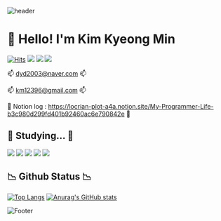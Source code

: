 <!-- Header -->
![header](https://capsule-render.vercel.app/api?type=waving&color=0:98FB98,100:32CD32&section=header&height=200&text=Welcome%20to%20My%20Github&desc=Kim%20Kyeong%20Min's%20Github%20[KKM96]&fontColor=FFFFFF&fontSize=40&fontAlignY=25&descAlignY=50)

<!-- Title -->
<h1> 👋 Hello! I'm Kim Kyeong Min </h1>

<!-- visitor, Notions, Emails -->
[![Hits](https://hits.seeyoufarm.com/api/count/incr/badge.svg?url=https%3A%2F%2Fgithub.com%2FKKM96&count_bg=%237CFC00&title_bg=%23555555&icon=github.svg&icon_color=%23E7E7E7&title=Github&edge_flat=false)](https://hits.seeyoufarm.com)
<a href="https://locrian-plot-a4a.notion.site/My-Programmer-Life-b3c980d299fd401b92460ac6e790842e"><img src="https://img.shields.io/badge/Notion-DCDCDC?style=flat&logo=Notion&logoColor=black"/></a>
<img src="https://img.shields.io/badge/dyd2003@naver.com-00FF00?style=flat&logo=Naver&logoColor=white"/>
<img src="https://img.shields.io/badge/km12396@gmail.com-FF0000?style=flat&logo=Gmail&logoColor=white"/>

📫 dyd2003@naver.com 📫 <p></p>
📫 km12396@gmail.com 📫 <p></p>
📓 Notion&nbsp;log&nbsp;:&nbsp;https://locrian-plot-a4a.notion.site/My-Programmer-Life-b3c980d299fd401b92460ac6e790842e 📓

<!-- Sub-Title 1 -->
<h2> 📝 Studying... 📝 </h2>

<!-- languages -->
<img src="https://img.shields.io/badge/Python-3776AB?style=flat&logo=Python&logoColor=yellow"/>&nbsp;<img src="https://img.shields.io/badge/MySQL-4479A1?style=flat&logo=MySQL&logoColor=white"/>&nbsp;<img src="https://img.shields.io/badge/Django-092E20?style=flat&logo=Django&logoColor=white"/>&nbsp;<img src="https://img.shields.io/badge/JavaScript-F7DF1E?style=flat&logo=JavaScript&logoColor=white"/>&nbsp;<img src="https://img.shields.io/badge/GraphQL-E10098?style=flat&logo=GraphQL&logoColor=white"/>



<!-- Sub-Ttile 2 -->
<h2> 📉 Github Status 📉  </h2>

[![Top Langs](https://github-readme-stats.vercel.app/api/top-langs/?username=KKM96)](https://github.com/KKM96/github-readme-stats)&nbsp;[![Anurag's GitHub stats](https://github-readme-stats.vercel.app/api?username=KKM96&include_all_commits=true&hide=prs)](https://github.com/KKM96/github-readme-stats)

<!-- Footer -->
![Footer](https://capsule-render.vercel.app/api?type=waving&color=0:98FB98,100:32CD32&section=footer&height=100)
